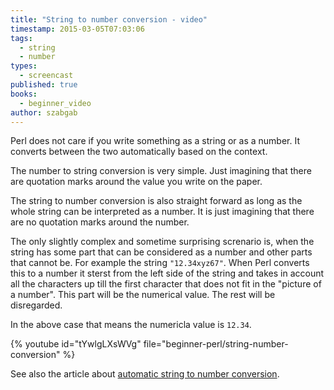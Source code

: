 ```yaml
---
title: "String to number conversion - video"
timestamp: 2015-03-05T07:03:06
tags:
  - string
  - number
types:
  - screencast
published: true
books:
  - beginner_video
author: szabgab
---
```



Perl does not care if you write something as a string or as a number. It converts between the two
automatically based on the context.


The number to string conversion is very simple. Just imagining that there are quotation marks around the value you write
on the paper.

The string to number conversion is also straight forward as long as the whole string can be interpreted as a number.
It is just imagining that there are no quotation marks around the number.

The only slightly complex and sometime surprising screnario is, when the string has some part that can be considered as
a number and other parts that cannot be. For example the string `"12.34xyz67"`. When Perl converts this to a number
it sterst from the left side of the string and takes in account all the characters up till the first character that does
not fit in the "picture of a number". This part will be the numerical value. The rest will be disregarded.

In the above case that means the numericla value is `12.34`.

{% youtube id="tYwlgLXsWVg" file="beginner-perl/string-number-conversion" %}

See also the article about [automatic string to number conversion](/automatic-value-conversion-or-casting-in-perl).

